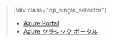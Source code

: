 > [!div class="op_single_selector"]
> * [Azure Portal](../articles/storage/storage-enable-and-view-metrics.md)
> * [Azure クラシック ポータル](../articles/storage/storage-enable-and-view-metrics-classic-portal.md)
> 
> 



<!--HONumber=Nov16_HO3-->


